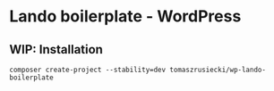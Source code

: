 # Lando boilerplate - WordPress

WIP: Installation
------------
```
composer create-project --stability=dev tomaszrusiecki/wp-lando-boilerplate
```
